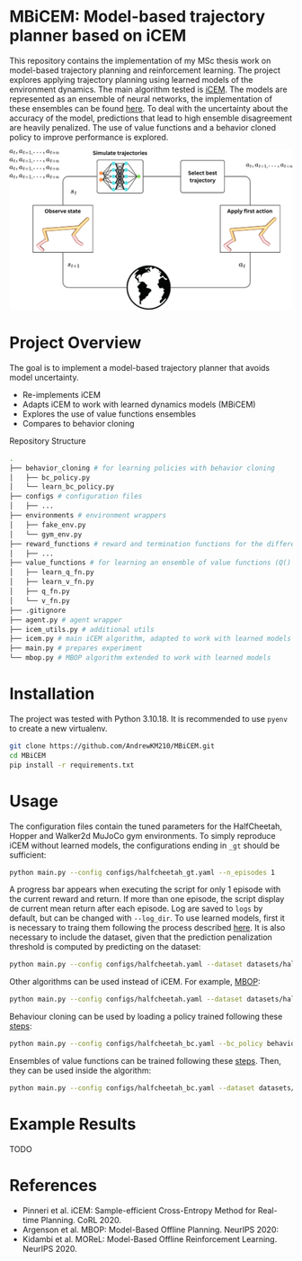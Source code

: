 # MBiCEM: Model-based trajectory planner based on iCEM

This repository contains the implementation of my MSc thesis work on model-based trajectory planning and reinforcement learning.
The project explores applying trajectory planning using learned models of the environment dynamics. The main algorithm tested is [iCEM](https://martius-lab.github.io/iCEM/). The models are represented as an ensemble of neural networks, the implementation of these ensembles can be found [here](https://github.com/AndrewKM210/dynamics-ensembles-rl). To deal with the uncertainty about the accuracy of the model, predictions that lead to high ensemble disagreement are heavily penalized. The use of value functions and a behavior cloned policy to improve performance is explored.

<!-- ![alt](assets/iCEM.png) -->
<p align="center">
  <img src="assets/iCEM.png" alt="MBiCEM diagram" width="700"/>
</p>


# Project Overview

The goal is to implement a model-based trajectory planner that avoids model uncertainty.

- Re-implements iCEM
- Adapts iCEM to work with learned dynamics models (MBiCEM)
- Explores the use of value functions ensembles
- Compares to behavior cloning

Repository Structure
```bash
.
├── behavior_cloning # for learning policies with behavior cloning
│   ├── bc_policy.py
│   └── learn_bc_policy.py
├── configs # configuration files
│   ├── ...
├── environments # environment wrappers
│   ├── fake_env.py
│   └── gym_env.py
├── reward_functions # reward and termination functions for the different environments
│   ├── ...
├── value_functions # for learning an ensemble of value functions (Q() or V())
│   ├── learn_q_fn.py
│   ├── learn_v_fn.py
│   ├── q_fn.py
│   └── v_fn.py
├── .gitignore
├── agent.py # agent wrapper
├── icem_utils.py # additional utils
├── icem.py # main iCEM algorithm, adapted to work with learned models
├── main.py # prepares experiment
└── mbop.py # MBOP algorithm extended to work with learned models
```

# Installation

The project was tested with Python 3.10.18. It is recommended to use ```pyenv``` to create a new virtualenv.

```bash
git clone https://github.com/AndrewKM210/MBiCEM.git
cd MBiCEM
pip install -r requirements.txt

```

# Usage

The configuration files contain the tuned parameters for the HalfCheetah, Hopper and Walker2d MuJoCo gym environments. To simply reproduce iCEM without learned models, the configurations ending in ```_gt``` should be sufficient:
```bash
python main.py --config configs/halfcheetah_gt.yaml --n_episodes 1
```

A progress bar appears when executing the script for only 1 episode with the current reward and return. If more than one episode, the script display de current mean return after each episode. Log are saved to ```logs``` by default, but can be changed with ```--log_dir```. To use learned models, first it is necessary to traing them following the process described [here](https://github.com/AndrewKM210/dynamics-ensembles-rl). It is also necessary to include the dataset, given that the prediction penalization threshold is computed by predicting on the dataset:
```bash
python main.py --config configs/halfcheetah.yaml --dataset datasets/halfcheetah_medium.pkl --model trained_models/halfcheetah.pkl 
```

Other algorithms can be used instead of iCEM. For example, [MBOP](https://arxiv.org/abs/2008.05556):
```bash
python main.py --config configs/halfcheetah.yaml --dataset datasets/halfcheetah_medium.pkl --model trained_models/halfcheetah.pkl --alg alg_mbop
```

Behaviour cloning can be used by loading a policy trained following these [steps](behavior_cloning/README.md):
```bash
python main.py --config configs/halfcheetah_bc.yaml --bc_policy behavior_cloning/halfcheetah.pkl
```

Ensembles of value functions can be trained following these [steps](value_functions/README.md). Then, they can be used inside the algorithm:
```bash
python main.py --config configs/halfcheetah_bc.yaml --dataset datasets/halfcheetah_medium.pkl --model trained_models/halfcheetah.pkl --q_fn value_functions/halcheetah_qfn.pkl
```

# Example Results

TODO

# References

- Pinneri et al. iCEM: Sample-efficient Cross-Entropy Method for Real-time Planning. CoRL 2020.
- Argenson et al. MBOP: Model-Based Offline Planning. NeurIPS 2020:
- Kidambi et al. MOReL: Model-Based Offline Reinforcement Learning. NeurIPS 2020.
